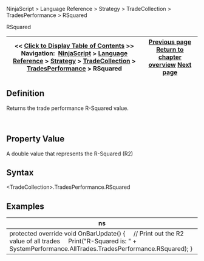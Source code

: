 ﻿
NinjaScript \> Language Reference \> Strategy \> TradeCollection \> TradesPerformance \> RSquared

RSquared

| \<\< [Click to Display Table of Contents](rsquared.md) \>\> **Navigation:**     [NinjaScript](ninjascript.md) \> [Language Reference](language_reference_wip.md) \> [Strategy](strategy.md) \> [TradeCollection](tradecollection.md) \> [TradesPerformance](tradesperformance.md) \> RSquared | [Previous page](profitfactor.md) [Return to chapter overview](tradesperformance.md) [Next page](riskfreereturn.md) |
| --- | --- |
## Definition
Returns the trade performance R\-Squared value.  

 
## Property Value
A double value that represents the R\-Squared (R2\)
 
## Syntax
\<TradeCollection\>.TradesPerformance.RSquared

## Examples

| ns |
| --- |
| protected override void OnBarUpdate() {      // Print out the R2 value of all trades      Print("R\-Squared is: " \+ SystemPerformance.AllTrades.TradesPerformance.RSquared); } |
 

